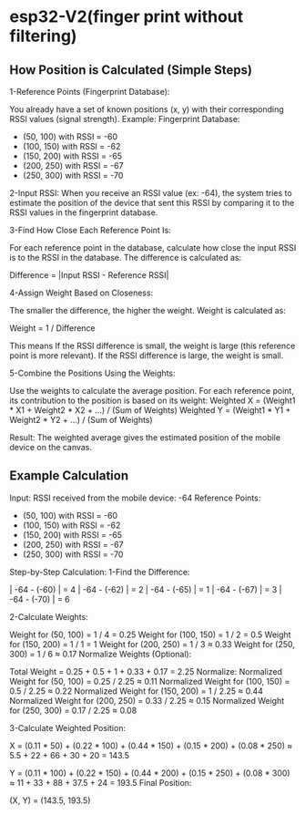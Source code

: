 # esp32-V2(finger print without filtering)

## How Position is Calculated (Simple Steps)
1-Reference Points (Fingerprint Database):

You already have a set of known positions (x, y) with their corresponding RSSI values (signal strength).
Example:
Fingerprint Database:
- (50, 100) with RSSI = -60
- (100, 150) with RSSI = -62
- (150, 200) with RSSI = -65
- (200, 250) with RSSI = -67
- (250, 300) with RSSI = -70
  
2-Input RSSI:
When you receive an RSSI value (ex: -64), the system tries to estimate the position of the device that sent this RSSI by comparing it to the RSSI values in the fingerprint database.

3-Find How Close Each Reference Point Is:

For each reference point in the database, calculate how close the input RSSI is to the RSSI in the database.
The difference is calculated as:

Difference = |Input RSSI - Reference RSSI|

4-Assign Weight Based on Closeness:

The smaller the difference, the higher the weight.
Weight is calculated as:

Weight = 1 / Difference

This means
If the RSSI difference is small, the weight is large (this reference point is more relevant).
If the RSSI difference is large, the weight is small.

5-Combine the Positions Using the Weights:

Use the weights to calculate the average position.
For each reference point, its contribution to the position is based on its weight:
Weighted X = (Weight1 * X1 + Weight2 * X2 + ...) / (Sum of Weights)
Weighted Y = (Weight1 * Y1 + Weight2 * Y2 + ...) / (Sum of Weights)

Result:
The weighted average gives the estimated position of the mobile device on the canvas.

## Example Calculation
Input:
RSSI received from the mobile device: -64
Reference Points:

- (50, 100) with RSSI = -60
- (100, 150) with RSSI = -62
- (150, 200) with RSSI = -65
- (200, 250) with RSSI = -67
- (250, 300) with RSSI = -70

Step-by-Step Calculation:
1-Find the Difference:


| -64 - (-60) | = 4
| -64 - (-62) | = 2
| -64 - (-65) | = 1
| -64 - (-67) | = 3
| -64 - (-70) | = 6

2-Calculate Weights:

Weight for (50, 100) = 1 / 4 = 0.25
Weight for (100, 150) = 1 / 2 = 0.5
Weight for (150, 200) = 1 / 1 = 1
Weight for (200, 250) = 1 / 3 ≈ 0.33
Weight for (250, 300) = 1 / 6 ≈ 0.17
Normalize Weights (Optional):

Total Weight = 0.25 + 0.5 + 1 + 0.33 + 0.17 = 2.25
Normalize:
Normalized Weight for (50, 100) = 0.25 / 2.25 ≈ 0.11
Normalized Weight for (100, 150) = 0.5 / 2.25 ≈ 0.22
Normalized Weight for (150, 200) = 1 / 2.25 ≈ 0.44
Normalized Weight for (200, 250) = 0.33 / 2.25 ≈ 0.15
Normalized Weight for (250, 300) = 0.17 / 2.25 ≈ 0.08

3-Calculate Weighted Position:

X = (0.11 * 50) + (0.22 * 100) + (0.44 * 150) + (0.15 * 200) + (0.08 * 250)
  ≈ 5.5 + 22 + 66 + 30 + 20 = 143.5

Y = (0.11 * 100) + (0.22 * 150) + (0.44 * 200) + (0.15 * 250) + (0.08 * 300)
  ≈ 11 + 33 + 88 + 37.5 + 24 = 193.5
Final Position:

(X, Y) = (143.5, 193.5)





